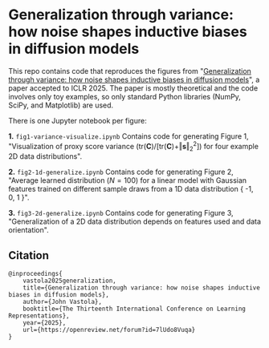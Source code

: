 # Generalization through variance: how noise shapes inductive biases in diffusion models

This repo contains code that reproduces the figures from "[Generalization through variance: how noise shapes inductive biases in diffusion models](https://openreview.net/forum?id=7lUdo8Vuqa)", a paper accepted to ICLR 2025. The paper is mostly theoretical and the code involves only toy examples, so only standard Python libraries (NumPy, SciPy, and Matplotlib) are used.

There is one Jupyter notebook per figure:

**1.** `fig1-variance-visualize.ipynb` Contains code for generating Figure 1, "Visualization of proxy score variance ($\text{tr}(\mathbf{C})/[\text{tr}(\mathbf{C}) + \Vert \mathbf{s} \Vert_2^2]$) for four example 2D data distributions".

**2.** `fig2-1d-generalize.ipynb` Contains code for generating Figure 2, "Average learned distribution ($N = 100$) for a linear model with Gaussian features trained on different sample draws from a 1D data distribution { -1, 0, 1 }".

**3.** `fig3-2d-generalize.ipynb` Contains code for generating Figure 3, "Generalization of a 2D data distribution depends on features used and data orientation".

## Citation 

```
@inproceedings{
    vastola2025generalization,
    title={Generalization through variance: how noise shapes inductive biases in diffusion models},
    author={John Vastola},
    booktitle={The Thirteenth International Conference on Learning Representations},
    year={2025},
    url={https://openreview.net/forum?id=7lUdo8Vuqa}
}
```
